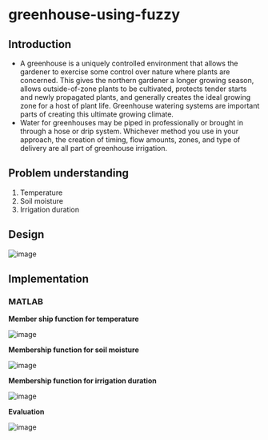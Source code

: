 # greenhouse-using-fuzzy
## Introduction
- A greenhouse is a uniquely controlled environment that allows the gardener to exercise some control over nature where plants are concerned. This gives the northern 
gardener a longer growing season, allows outside-of-zone plants to be cultivated, protects tender starts and newly propagated plants, and generally creates the ideal 
growing zone for a host of plant life. Greenhouse watering systems are important parts of creating this ultimate growing climate.
- Water for greenhouses may be piped in professionally or brought in through a hose or drip system. Whichever method you use in your approach, 
the creation of timing, flow amounts, zones, and type of delivery are all part of greenhouse irrigation.

## Problem understanding
1. Temperature
2. Soil moisture
3. Irrigation duration

## Design
![image](https://user-images.githubusercontent.com/63863517/230662029-dd92de19-a4a4-4338-ac9d-45ed01bef492.png)

## Implementation 
### MATLAB

**Member ship function for temperature**

![image](https://user-images.githubusercontent.com/63863517/230662359-89f01342-7cdb-42b2-bfab-f25368a9bef3.png)

**Membership function for soil moisture**

![image](https://user-images.githubusercontent.com/63863517/230662445-6faca6c5-4a8f-4103-84c8-2b91a27d904f.png)

**Membership function for irrigation duration**

![image](https://user-images.githubusercontent.com/63863517/230662542-5d44a44c-a40e-4d39-9c09-87693721ff50.png)

**Evaluation**

![image](https://user-images.githubusercontent.com/63863517/230662605-38d398c9-2637-4181-9b96-737b23ecb9e5.png)


